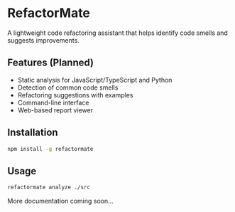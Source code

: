 # RefactorMate

A lightweight code refactoring assistant that helps identify code smells and suggests improvements.

## Features (Planned)

- Static analysis for JavaScript/TypeScript and Python
- Detection of common code smells
- Refactoring suggestions with examples
- Command-line interface
- Web-based report viewer

## Installation

```bash
npm install -g refactormate
```

## Usage

```bash
refactormate analyze ./src
```

More documentation coming soon...
